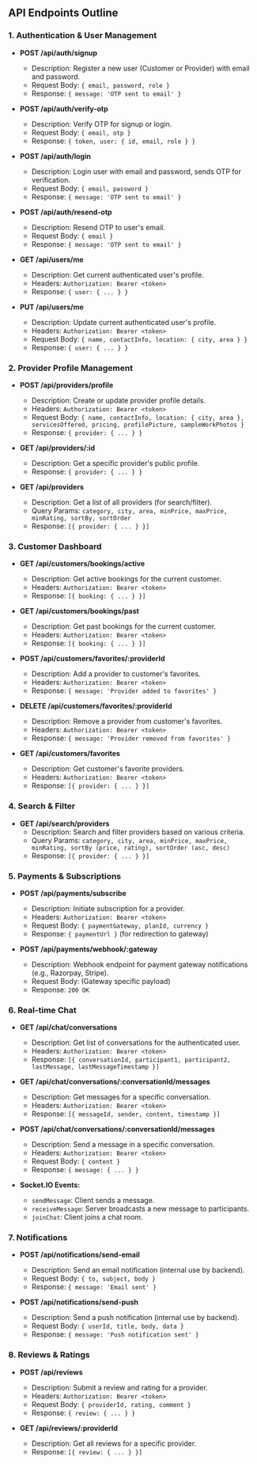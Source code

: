 


## API Endpoints Outline

### 1. Authentication & User Management

- **POST /api/auth/signup**
  - Description: Register a new user (Customer or Provider) with email and password.
  - Request Body: `{ email, password, role }`
  - Response: `{ message: 'OTP sent to email' }`

- **POST /api/auth/verify-otp**
  - Description: Verify OTP for signup or login.
  - Request Body: `{ email, otp }`
  - Response: `{ token, user: { id, email, role } }`

- **POST /api/auth/login**
  - Description: Login user with email and password, sends OTP for verification.
  - Request Body: `{ email, password }`
  - Response: `{ message: 'OTP sent to email' }`

- **POST /api/auth/resend-otp**
  - Description: Resend OTP to user's email.
  - Request Body: `{ email }`
  - Response: `{ message: 'OTP sent to email' }`

- **GET /api/users/me**
  - Description: Get current authenticated user's profile.
  - Headers: `Authorization: Bearer <token>`
  - Response: `{ user: { ... } }`

- **PUT /api/users/me**
  - Description: Update current authenticated user's profile.
  - Headers: `Authorization: Bearer <token>`
  - Request Body: `{ name, contactInfo, location: { city, area } }`
  - Response: `{ user: { ... } }`




### 2. Provider Profile Management

- **POST /api/providers/profile**
  - Description: Create or update provider profile details.
  - Headers: `Authorization: Bearer <token>`
  - Request Body: `{ name, contactInfo, location: { city, area }, servicesOffered, pricing, profilePicture, sampleWorkPhotos }`
  - Response: `{ provider: { ... } }`

- **GET /api/providers/:id**
  - Description: Get a specific provider's public profile.
  - Response: `{ provider: { ... } }`

- **GET /api/providers**
  - Description: Get a list of all providers (for search/filter).
  - Query Params: `category, city, area, minPrice, maxPrice, minRating, sortBy, sortOrder`
  - Response: `[{ provider: { ... } }]`




### 3. Customer Dashboard

- **GET /api/customers/bookings/active**
  - Description: Get active bookings for the current customer.
  - Headers: `Authorization: Bearer <token>`
  - Response: `[{ booking: { ... } }]`

- **GET /api/customers/bookings/past**
  - Description: Get past bookings for the current customer.
  - Headers: `Authorization: Bearer <token>`
  - Response: `[{ booking: { ... } }]`

- **POST /api/customers/favorites/:providerId**
  - Description: Add a provider to customer's favorites.
  - Headers: `Authorization: Bearer <token>`
  - Response: `{ message: 'Provider added to favorites' }`

- **DELETE /api/customers/favorites/:providerId**
  - Description: Remove a provider from customer's favorites.
  - Headers: `Authorization: Bearer <token>`
  - Response: `{ message: 'Provider removed from favorites' }`

- **GET /api/customers/favorites**
  - Description: Get customer's favorite providers.
  - Headers: `Authorization: Bearer <token>`
  - Response: `[{ provider: { ... } }]`




### 4. Search & Filter

- **GET /api/search/providers**
  - Description: Search and filter providers based on various criteria.
  - Query Params: `category, city, area, minPrice, maxPrice, minRating, sortBy (price, rating), sortOrder (asc, desc)`
  - Response: `[{ provider: { ... } }]`




### 5. Payments & Subscriptions

- **POST /api/payments/subscribe**
  - Description: Initiate subscription for a provider.
  - Headers: `Authorization: Bearer <token>`
  - Request Body: `{ paymentGateway, planId, currency }`
  - Response: `{ paymentUrl }` (for redirection to gateway)

- **POST /api/payments/webhook/:gateway**
  - Description: Webhook endpoint for payment gateway notifications (e.g., Razorpay, Stripe).
  - Request Body: (Gateway specific payload)
  - Response: `200 OK`




### 6. Real-time Chat

- **GET /api/chat/conversations**
  - Description: Get list of conversations for the authenticated user.
  - Headers: `Authorization: Bearer <token>`
  - Response: `[{ conversationId, participant1, participant2, lastMessage, lastMessageTimestamp }]`

- **GET /api/chat/conversations/:conversationId/messages**
  - Description: Get messages for a specific conversation.
  - Headers: `Authorization: Bearer <token>`
  - Response: `[{ messageId, sender, content, timestamp }]`

- **POST /api/chat/conversations/:conversationId/messages**
  - Description: Send a message in a specific conversation.
  - Headers: `Authorization: Bearer <token>`
  - Request Body: `{ content }`
  - Response: `{ message: { ... } }`

- **Socket.IO Events:**
  - `sendMessage`: Client sends a message.
  - `receiveMessage`: Server broadcasts a new message to participants.
  - `joinChat`: Client joins a chat room.




### 7. Notifications

- **POST /api/notifications/send-email**
  - Description: Send an email notification (internal use by backend).
  - Request Body: `{ to, subject, body }`
  - Response: `{ message: 'Email sent' }`

- **POST /api/notifications/send-push**
  - Description: Send a push notification (internal use by backend).
  - Request Body: `{ userId, title, body, data }`
  - Response: `{ message: 'Push notification sent' }`




### 8. Reviews & Ratings

- **POST /api/reviews**
  - Description: Submit a review and rating for a provider.
  - Headers: `Authorization: Bearer <token>`
  - Request Body: `{ providerId, rating, comment }`
  - Response: `{ review: { ... } }`

- **GET /api/reviews/:providerId**
  - Description: Get all reviews for a specific provider.
  - Response: `[{ review: { ... } }]`



